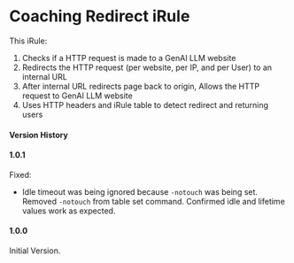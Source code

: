 # Coaching Redirect iRule

This iRule:  
1. Checks if a HTTP request is made to a GenAI LLM website  
2. Redirects the HTTP request (per website, per IP, and per User) to an internal URL  
3. After internal URL redirects page back to origin, Allows the HTTP request to GenAI LLM website  
4. Uses HTTP headers and iRule table to detect redirect and returning users  

#### Version History

#### 1.0.1

Fixed:  
- Idle timeout was being ignored because `-notouch` was being set. Removed `-notouch` from table set command. Confirmed idle and lifetime values work as expected.  

#### 1.0.0

Initial Version. 
